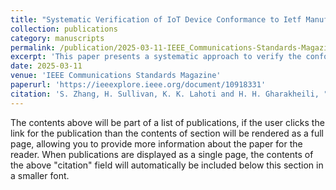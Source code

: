 ```yaml
---
title: "Systematic Verification of IoT Device Conformance to Ietf Manufacturer Usage Description Standard"
collection: publications
category: manuscripts
permalink: /publication/2025-03-11-IEEE_Communications-Standards-Magazine
excerpt: 'This paper presents a systematic approach to verify the conformance of IoT devices to the IETF Manufacturer Usage Description (MUD) standard.' 
date: 2025-03-11
venue: 'IEEE Communications Standards Magazine'
paperurl: 'https://ieeexplore.ieee.org/document/10918331'
citation: 'S. Zhang, H. Sullivan, K. K. Lahoti and H. H. Gharakheili, "Systematic Verification of IoT Device Conformance to Ietf Manufacturer Usage Description Standard," in IEEE Communications Standards Magazine, vol. 9, no. 1, pp. 59-66, March 2025'
---
```

The contents above will be part of a list of publications, if the user clicks the link for the publication than the contents of section will be rendered as a full page, allowing you to provide more information about the paper for the reader. When publications are displayed as a single page, the contents of the above "citation" field will automatically be included below this section in a smaller font.
